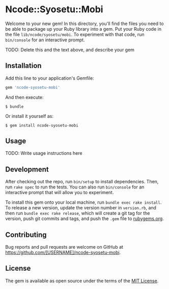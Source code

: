 # Ncode::Syosetu::Mobi

Welcome to your new gem! In this directory, you'll find the files you need to be able to package up your Ruby library into a gem. Put your Ruby code in the file `lib/ncode/syosetu/mobi`. To experiment with that code, run `bin/console` for an interactive prompt.

TODO: Delete this and the text above, and describe your gem

## Installation

Add this line to your application's Gemfile:

```ruby
gem 'ncode-syosetu-mobi'
```

And then execute:

    $ bundle

Or install it yourself as:

    $ gem install ncode-syosetu-mobi

## Usage

TODO: Write usage instructions here

## Development

After checking out the repo, run `bin/setup` to install dependencies. Then, run `rake spec` to run the tests. You can also run `bin/console` for an interactive prompt that will allow you to experiment.

To install this gem onto your local machine, run `bundle exec rake install`. To release a new version, update the version number in `version.rb`, and then run `bundle exec rake release`, which will create a git tag for the version, push git commits and tags, and push the `.gem` file to [rubygems.org](https://rubygems.org).

## Contributing

Bug reports and pull requests are welcome on GitHub at https://github.com/[USERNAME]/ncode-syosetu-mobi.


## License

The gem is available as open source under the terms of the [MIT License](http://opensource.org/licenses/MIT).


